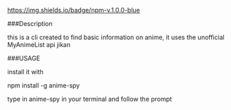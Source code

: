 https://img.shields.io/badge/npm-v.1.0.0-blue

###Description

this is a cli created to find basic information on anime, it uses the unofficial MyAnimeList api jikan

###USAGE

install it with 

npm install -g anime-spy 

type in anime-spy in your terminal and follow the prompt
